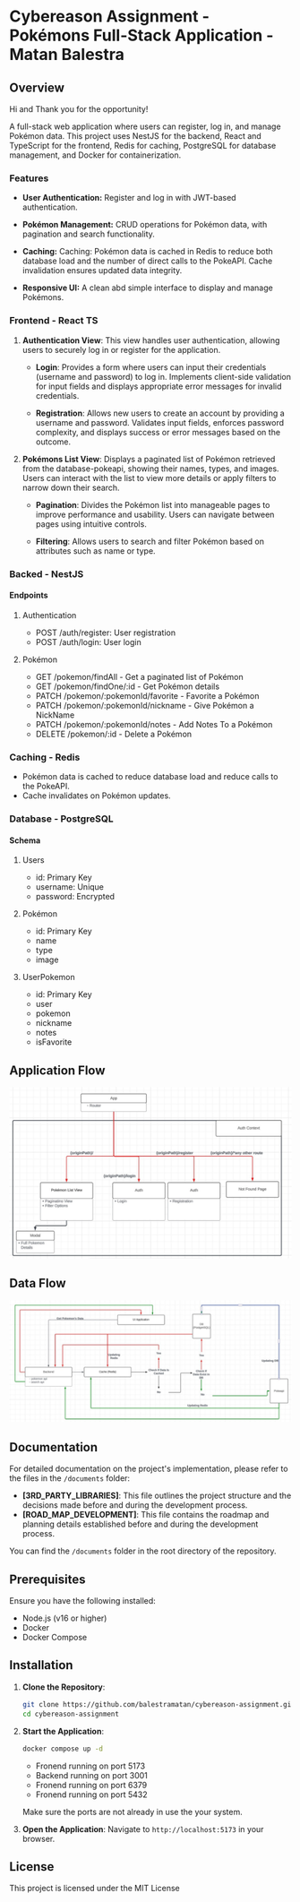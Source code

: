 # Cybereason Assignment - Pokémons Full-Stack Application - Matan Balestra

## Overview

Hi and Thank you for the opportunity!

A full-stack web application where users can register, log in, and manage Pokémon data. This project uses NestJS for the backend, React and TypeScript for the frontend, Redis for caching, PostgreSQL for database management, and Docker for containerization.

### Features

- **User Authentication:** Register and log in with JWT-based authentication.

- **Pokémon Management:** CRUD operations for Pokémon data, with pagination and search functionality.

- **Caching:** Caching: Pokémon data is cached in Redis to reduce both database load and the number of direct calls to the PokeAPI. Cache invalidation ensures updated data integrity.

- **Responsive UI:** A clean abd simple interface to display and manage Pokémons.

### Frontend - React TS

1. **Authentication View**: This view handles user authentication, allowing users to securely log in or register for the application.

   - **Login**: Provides a form where users can input their credentials (username and password) to log in. Implements client-side validation for input fields and displays appropriate error messages for invalid credentials.

   - **Registration**: Allows new users to create an account by providing a username and password. Validates input fields, enforces password complexity, and displays success or error messages based on the outcome.

2. **Pokémons List View**: Displays a paginated list of Pokémon retrieved from the database-pokeapi, showing their names, types, and images. Users can interact with the list to view more details or apply filters to narrow down their search.

   - **Pagination**: Divides the Pokémon list into manageable pages to improve performance and usability. Users can navigate between pages using intuitive controls.

   - **Filtering**: Allows users to search and filter Pokémon based on attributes such as name or type. 

### Backed - NestJS

#### Endpoints

1.  Authentication

    - POST /auth/register: User registration
    - POST /auth/login: User login

2.  Pokémon
    - GET /pokemon/findAll - Get a paginated list of Pokémon
    - GET /pokemon/findOne/:id - Get Pokémon details
    - PATCH /pokemon/:pokemonId/favorite - Favorite a Pokémon
    - PATCH /pokemon/:pokemonId/nickname - Give Pokémon a NickName
    - PATCH /pokemon/:pokemonId/notes - Add Notes To a Pokémon
    - DELETE /pokemon/:id - Delete a Pokémon

### Caching - Redis

- Pokémon data is cached to reduce database load and reduce calls to the PokeAPI.
- Cache invalidates on Pokémon updates.

### Database - PostgreSQL

#### Schema

1.  Users

    - id: Primary Key
    - username: Unique
    - password: Encrypted

2.  Pokémon
    - id: Primary Key
    - name
    - type
    - image

3.  UserPokemon
    - id: Primary Key
    - user
    - pokemon
    - nickname
    - notes
    - isFavorite

## Application Flow

![Application Flow Diagram](/documents/ApplicationFlow.jpg)

## Data Flow

![Data Flow Diagram](/documents/DataFlow.jpg)

## Documentation

For detailed documentation on the project's implementation, please refer to the files in the `/documents` folder:

- **[3RD_PARTY_LIBRARIES]**: This file outlines the project structure and the decisions made before and during the development process.
- **[ROAD_MAP_DEVELOPMENT]**: This file contains the roadmap and planning details established before and during the development process.

You can find the `/documents` folder in the root directory of the repository.

## Prerequisites

Ensure you have the following installed:

- Node.js (v16 or higher)
- Docker
- Docker Compose

## Installation

1. **Clone the Repository**:
   ```bash
   git clone https://github.com/balestramatan/cybereason-assignment.git
   cd cybereason-assignment
   ```

2. **Start the Application**:
   ```bash
   docker compose up -d
   ```

   - Fronend running on port 5173
   - Backend running on port 3001
   - Fronend running on port 6379
   - Fronend running on port 5432

   Make sure the ports are not already in use the your system.

4. **Open the Application**:
   Navigate to `http://localhost:5173` in your browser.

## License

This project is licensed under the MIT License
